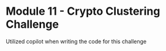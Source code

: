 # Module 11 - Crypto Clustering Challenge

Utilized copilot when writing the code for this challenge
